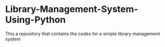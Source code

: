 # Library-Management-System-Using-Python
This a repository that contains the codes for a simple library management system
